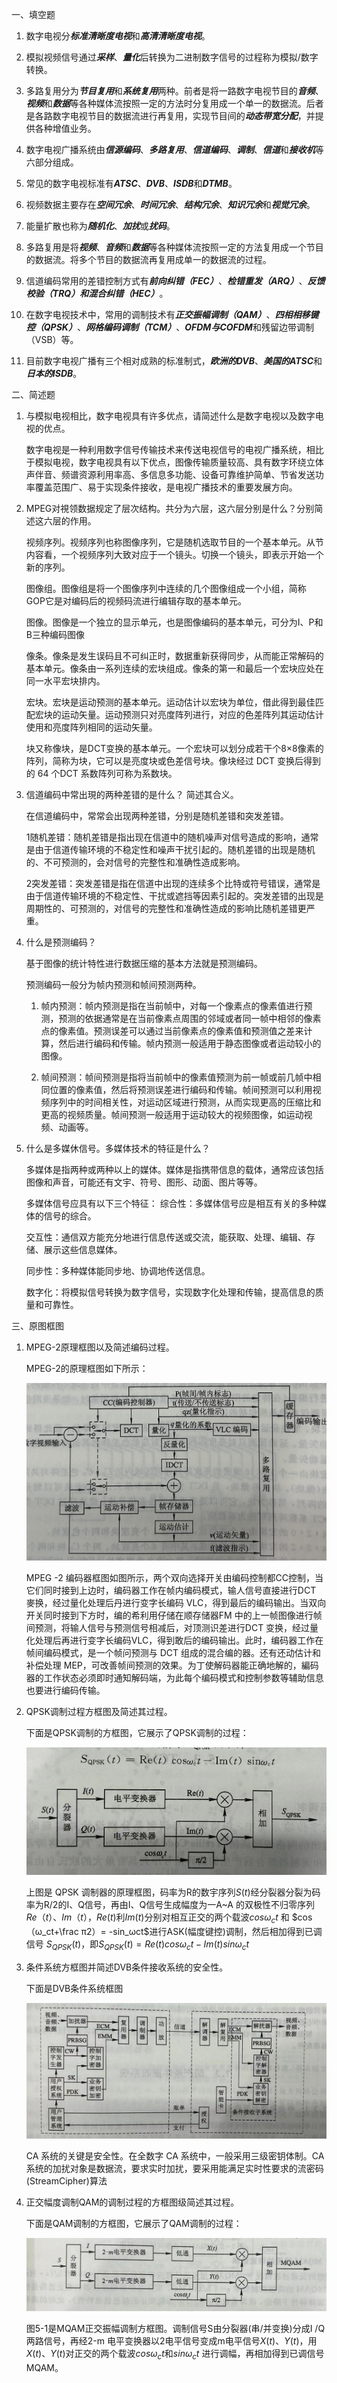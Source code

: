 一、填空题

1. 数字电视分***标准清晰度电视***和***高清清晰度电视***。

2. 模拟视频信号通过***采样***、***量化***后转换为二进制数字信号的过程称为模拟/数字转换。

3. 多路复用分为***节目复用***和***系统复用***两种。前者是将一路数字电视节目的***音频***、***视频***和***数据***等各种媒体流按照一定的方法时分复用成一个单一的数据流。后者是各路数字电视节目的数据流进行再复用，实现节目间的***动态带宽分配***，并提供各种增值业务。

4. 数字电视广播系统由***信源编码***、***多路复用***、***信道编码***、***调制***、***信道***和***接收机***等六部分组成。

5. 常见的数字电视标准有***ATSC***、***DVB***、***ISDB***和***DTMB***。

6. 视频数据主要存在***空间冗余***、***时间冗余***、***结构冗余***、***知识冗余***和***视觉冗余***。

7. 能量扩散也称为***随机化***、***加扰***或***扰码***。

8. 多路复用是将***视频***、***音频***和***数据***等各种媒体流按照一定的方法复用成一个节目的数据流。将多个节目的数据流再复用成单一的数据流的过程。

9. 信道编码常用的差错控制方式有***前向纠错（FEC）***、***检错重发（ARQ）***、***反馈校验（TRQ）***和***混合纠错（HEC）***。

10. 在数字电视技术中，常用的调制技术有***正交振幅调制（QAM）***、***四相相移键控（QPSK）***、***网格编码调制（TCM）***、***OFDM与COFDM***和残留边带调制（VSB）等。

11. 目前数字电视广播有三个相对成熟的标准制式，***欧洲的DVB***、***美国的ATSC***和***日本的ISDB***。

二、简述题

1. 与模拟电视相比，数字电视具有许多优点，请简述什么是数字电视以及数字电视的优点。

    数字电视是一种利用数字信号传输技术来传送电视信号的电视广播系统，相比于模拟电视，数字电视具有以下优点，图像传输质量较高、具有数字环绕立体声伴音、频谱资源利用率高、多信息多功能、设备可靠维护简单、节省发送功率覆盖范围广、易于实现条件接收，是电视广播技术的重要发展方向。

2. MPEG对視领数据规定了层次结构。共分为六层，这六层分别是什么？分别简述这六层的作用。
   
    视频序列。视频序列也称图像序列，它是随机选取节目的一个基本单元。从节内容看，一个视频序列大致对应于一个镜头。切换一个镜头，即表示开始一个新的序列。

    图像组。图像组是将一个图像序列中连续的几个图像组成一个小组，简称 GOP它是对编码后的视频码流进行编辑存取的基本单元。
    
    图像。图像是一个独立的显示单元，也是图像编码的基本单元，可分为I、P和B三种编码图像

    像条。像条是发生误码且不可纠正时，数据重新获得同步，从而能正常解码的基本单元。像条由一系列连续的宏块组成。像条的第一和最后一个宏块应处在同一水平宏块排内。

    宏块。宏块是运动预测的基本单元。运动估计以宏块为单位，借此得到最佳匹配宏块的运动矢量。运动预测只对亮度阵列进行，对应的色差阵列其运动估计使用和亮度阵列相同的运动矢量。

    块又称像块，是DCT变换的基本单元。一个宏块可以划分成若干个8×8像素的阵列，简称为块，它可以是亮度块或色差信号块。像块经过 DCT 变换后得到的 64 个DCT 系数阵列可称为系数块。

3. 信道编码中常出現的两种差错的是什么？ 简述其合义。

    在信道编码中，常常会出现两种差错，分别是随机差错和突发差错。

    1随机差错：随机差错是指出现在信道中的随机噪声对信号造成的影响，通常是由于信道传输环境的不稳定性和噪声干扰引起的。随机差错的出现是随机的、不可预测的，会对信号的完整性和准确性造成影响。

    2突发差错：突发差错是指在信道中出现的连续多个比特或符号错误，通常是由于信道传输环境的不稳定性、干扰或遮挡等因素引起的。突发差错的出现是周期性的、可预测的，对信号的完整性和准确性造成的影响比随机差错更严重。

4. 什么是预测编码？

    基于图像的统计特性进行数据压缩的基本方法就是预测编码。

    预测编码一般分为帧内预测和帧间预测两种。

    1. 帧内预测：帧内预测是指在当前帧中，对每一个像素点的像素值进行预测，预测的依据通常是在当前像素点周围的邻域或者同一帧中相邻的像素点的像素值。预测误差可以通过当前像素点的像素值和预测值之差来计算，然后进行编码和传输。帧内预测一般适用于静态图像或者运动较小的图像。

    2. 帧间预测：帧间预测是指将当前帧中的像素值预测为前一帧或前几帧中相同位置的像素值，然后将预测误差进行编码和传输。帧间预测可以利用视频序列中的时间相关性，对运动区域进行预测，从而实现更高的压缩比和更高的视频质量。帧间预测一般适用于运动较大的视频图像，如运动视频、动画等。

5. 什么是多媒休信号。多媒体技术的特征是什么？

    多媒体是指两种或两种以上的媒体。媒体是指携带信息的载体，通常应该包括图像和声音，可能还有文宇、符号、图形、动面、图片等等。

    多媒体信号应具有以下三个特征：
    综合性：多媒体信号应是相互有关的多种媒体的信号的综合。

    交互性：通信双方能充分地进行信息传送或交流，能获取、处理、编辑、存储、展示这些信息媒体。

    同步性：多种媒体能同步地、协调地传送信息。

    数字化：将模拟信号转换为数字信号，实现数字化处理和传输，提高信息的质量和可靠性。

三、原图框图

1. MPEG-2原理框图以及简述编码过程。

    MPEG-2的原理框图如下所示：

    ![Alt text](MPEG-2.jpg)
    
    MPEG -2 编码器框图如图所示，两个双向选择开关由编码控制都CC控制，当它们同时接到上边时，编码器工作在帧内编码模式，输人信号直接进行DCT 麥换，经过量化处理后丹进行变字长编码 VLC，得到最后的编码输出。当双向开关同时接到下方时，编的希利用仔储在顺存储器FM 中的上一帧图像进行帧间预测，将输人信号与预测信号相减后，对顶测识差进行DCT 变换，经过量化处理后再进行变字长编码VLC，得到敢后的编码输出。此时，编码器工作在帧间编码模式，是一个帧问预测与 DCT 组成的混合编的器。还有还动估计和补偿处理 MEP，可改善帧间预测的效果。为丁使解码器能正确地解的，編码器的工作状态必须即时通知解码端，为此每个编码模式和控制参数等辅助信息也要进行编码传输。

2. QPSK调制过程方框图及简述其过程。
   
    下面是QPSK调制的方框图，它展示了QPSK调制的过程：
    
    ![Alt text](QPSK.jpg)

    上图是 QPSK 调制器的原理框图，码率为R的数宇序列$S(t)$经分裂器分裂为码率为R/2的I、Q信号，再由I、Q信号生成幅度为一A~A 的双极性不归零序列 $Re（t）$、$Im（t）$，$Re(t)$利$Im(t)$分别对相互正交的两个载波$cosω_ct$ 和 $cos（ω_ct+\frac π2）= -sin_ωct$进行ASK(幅度键控)调制，然后相加得到已调信号 $S_{QPSK} (t)$，即$S_{QPSK} (t) = Re(t) cosω_ct - Im(t) sinω_ct$

3. 条件系统方框图并简述DVB条件接收系统的安全性。

    下面是DVB条件系统框图

    ![Alt text](%E6%9D%A1%E4%BB%B6%E6%8E%A5%E6%94%B6%E7%B3%BB%E7%BB%9F.jpg)


    CA 系统的关键是安全性。在全数字 CA 系统中，一般采用三级密钥体制。CA 系统的加扰对象是数据流，要求实时加扰，要采用能满足实时性要求的流密码 (StreamCipher)算法

4. 正交幅度调制QAM的调制过程的方框图级简述其过程。

    下面是QAM调制的方框图，它展示了QAM调制的过程：
    
    ![Alt text](QAM.jpg)

    图5-1是MQAM正交振幅调制方框图。调制信号S由分裂器(串/并变换)分成I
    /Q两路信号，再经2-m 电平变换器以2电平信号变成m电平信号$X(t
    )$、$Y(t)$，用$X(t)$、$Y(t)$对正交的两个载波$cosω_ct$和$sinω_ct$ 进行调幅，再相加得到已调信号 MQAM。